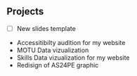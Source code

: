 ## Projects
- [ ] New slides template
- Accessitibilty audition for my website
- MOTU Data vizualization
- Skills Data vizualization for my website
- Redisign of AS24PE graphic